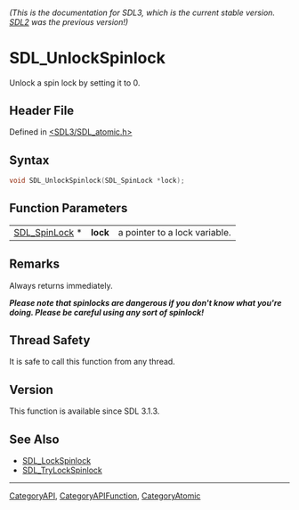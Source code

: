 ###### (This is the documentation for SDL3, which is the current stable version. [SDL2](https://wiki.libsdl.org/SDL2/) was the previous version!)
# SDL_UnlockSpinlock

Unlock a spin lock by setting it to 0.

## Header File

Defined in [<SDL3/SDL_atomic.h>](https://github.com/libsdl-org/SDL/blob/main/include/SDL3/SDL_atomic.h)

## Syntax

```c
void SDL_UnlockSpinlock(SDL_SpinLock *lock);
```

## Function Parameters

|                                |          |                               |
| ------------------------------ | -------- | ----------------------------- |
| [SDL_SpinLock](SDL_SpinLock) * | **lock** | a pointer to a lock variable. |

## Remarks

Always returns immediately.

***Please note that spinlocks are dangerous if you don't know what you're
doing. Please be careful using any sort of spinlock!***

## Thread Safety

It is safe to call this function from any thread.

## Version

This function is available since SDL 3.1.3.

## See Also

- [SDL_LockSpinlock](SDL_LockSpinlock)
- [SDL_TryLockSpinlock](SDL_TryLockSpinlock)

----
[CategoryAPI](CategoryAPI), [CategoryAPIFunction](CategoryAPIFunction), [CategoryAtomic](CategoryAtomic)

